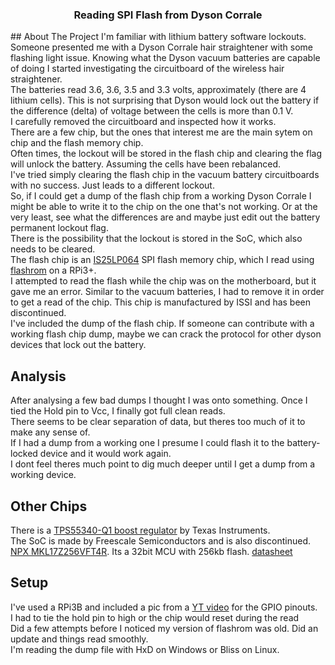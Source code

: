 <h3 align="center">Reading SPI Flash from Dyson Corrale</h3>
## About The Project
I'm familiar with lithium battery software lockouts. Someone presented me with a Dyson Corrale hair straightener with some flashing light issue. Knowing what the Dyson vacuum batteries are capable of doing I started investigating the circuitboard of the wireless hair straightener.
<br>
The batteries read 3.6, 3.6, 3.5 and 3.3 volts, approximately (there are 4 lithium cells). This is not surprising that Dyson would lock out the battery if the difference (delta) of voltage between the cells is more than 0.1 V. 
<br>
I carefully removed the circuitboard and inspected how it works. 
<br>
There are a few chip, but the ones that interest me are the main sytem on chip and the flash memory chip.
<br>
Often times, the lockout will be stored in the flash chip and clearing the flag will unlock the battery. Assuming the cells have been rebalanced.
<br>
I've tried simply clearing the flash chip in the vacuum battery circuitboards with no success. Just leads to a different lockout.
<br>
So, if I could get a dump of the flash chip from a working Dyson Corrale I might be able to write it to the chip on the one that's not working. Or at the very least, see what the differences are and maybe just edit out the battery permanent lockout flag.
<br>
There is the possibility that the lockout is stored in the SoC, which also needs to be cleared.
<br>
The flash chip is an <a href="https://www.digikey.ca/en/products/detail/issi-integrated-silicon-solution-inc/IS25LP064-JKLE/5319688">IS25LP064</a> SPI flash memory chip, which I read using <a href="https://www.flashrom.org/">flashrom</a> on a RPi3+.
<br>
I attempted to read the flash while the chip was on the motherboard, but it gave me an error. Similar to the vacuum batteries, I had to remove it in order to get a read of the chip. This chip is manufactured by ISSI and has been discontinued. 
<br>
I've included the dump of the flash chip. If someone can contribute with a working flash chip dump, maybe we can crack the protocol for other dyson devices that lock out the battery.
<br>

## Analysis
After analysing a few bad dumps I thought I was onto something. Once I tied the Hold pin to Vcc, I finally got full clean reads.
<br>
There seems to be clear separation of data, but theres too much of it to make any sense of.
<br>
If I had a dump from a working one I presume I could flash it to the battery-locked device and it would work again.
<br>
I dont feel theres much point to dig much deeper until I get a dump from a working device.

## Other Chips
There is a <a href="https://www.ti.com/product/TPS55340-Q1">TPS55340-Q1 boost regulator</a> by Texas Instruments.
<br>
The SoC is made by Freescale Semiconductors and is also discontinued. <a href="https://www.szcomponents.com/product-detail/nxp/mkl17z256vft4r/435590">NPX MKL17Z256VFT4R</a>. Its a 32bit MCU with 256kb flash. <a href="https://www.nxp.com/docs/en/data-sheet/KL17P64M48SF6.pdf">datasheet</a>
<br>

## Setup
I've used a RPi3B and included a pic from a <a href="https://www.youtube.com/watch?v=KNy-_ZzMnG0">YT video</a> for the GPIO pinouts.
<br>
I had to tie the hold pin to high or the chip would reset during the read
<br>
Did a few attempts before I noticed my version of flashrom was old. Did an update and things read smoothly.
<br>
I'm reading the dump file with HxD on Windows or Bliss on Linux.
